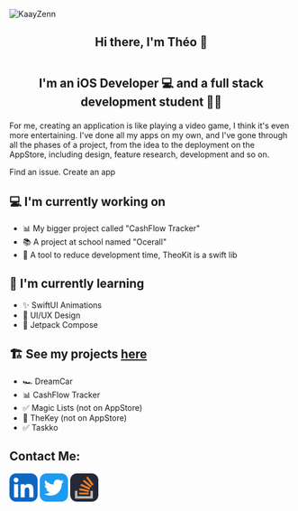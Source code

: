 ![KaayZenn](https://github.com/KaayZenn/KaayZenn/assets/135596297/9fd80e56-4c0a-4424-87f6-3b5293c26118)

 <h2 align="center"> Hi there, I'm Théo 👋 <br><br> <p align="center"> I'm an iOS Developer 💻 and a full stack development student 👨‍🎓 </p> </h2> 
 
For me, creating an application is like playing a video game, I think it's even more entertaining.  I've done all my apps on my own, and I've gone through all the phases of a project, from the idea to the deployment on the AppStore, including design, feature research, development and so on.

Find an issue. Create an app

## 💻 I'm currently working on
- 📊 My bigger project called "CashFlow Tracker"
- 📚 A project at school named "Ocerall"
- 🔨 A tool to reduce development time, TheoKit is a swift lib

## 🌱 I'm currently learning
- ✨ SwiftUI Animations
- 📱 UI/UX Design
- 🤖 Jetpack Compose

## 🏗️ See my projects [here](https://apple.co/3MRn5m6)
- 🏎️ DreamCar
- 📊 CashFlow Tracker
- ✅ Magic Lists (not on AppStore)
- 🔑 TheKey (not on AppStore)
- ✅ Taskko

## Contact Me:

[<img src="https://github.com/tandpfun/skill-icons/blob/main/icons/LinkedIn.svg" width="50" />](https://www.linkedin.com/in/theosementa)
[<img src="https://github.com/tandpfun/skill-icons/blob/main/icons/Twitter.svg" width="50" />](https://twitter.com/kaayzenn_)
[<img src="https://github.com/tandpfun/skill-icons/blob/main/icons/StackOverflow-Dark.svg" width="50" />](https://stackoverflow.com/users/19014464/kaayzenn)

<!-- 
Icons My Skills:
https://reactjsexample.com/skill-icons-beautiful-skills-icons-for-your-github-readme/
-->

<!--
Icons Contact:
https://github.com/alexandresanlim/Badges4-README.md-Profile
[![Gmail](https://img.shields.io/badge/Gmail-D14836?style=for-the-badge&logo=gmail&logoColor=white)](mailto:kaayzenn7@gmail.com?subject=[GitHub])
-->

<!---
KaayZenn0/KaayZenn0 is a ✨ special ✨ repository because its `README.md` (this file) appears on your GitHub profile.
You can click the Preview link to take a look at your changes.
--->
